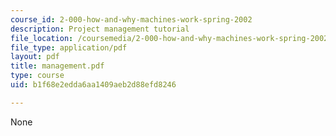 ```yaml
---
course_id: 2-000-how-and-why-machines-work-spring-2002
description: Project management tutorial
file_location: /coursemedia/2-000-how-and-why-machines-work-spring-2002/b1f68e2edda6aa1409aeb2d88efd8246_management.pdf
file_type: application/pdf
layout: pdf
title: management.pdf
type: course
uid: b1f68e2edda6aa1409aeb2d88efd8246

---
```

None